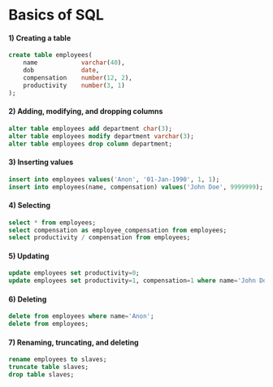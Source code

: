 # Basics of SQL

#### 1) Creating a table
```sql
create table employees(
    name			varchar(40),
    dob				date,
    compensation	number(12, 2),
    productivity    number(3, 1)
);
```


#### 2) Adding, modifying, and dropping columns
```sql
alter table employees add department char(3);
alter table employees modify department varchar(3);
alter table employees drop column department;
```

#### 3) Inserting values
```sql
insert into employees values('Anon', '01-Jan-1990', 1, 1);
insert into employees(name, compensation) values('John Doe', 9999999);
```

#### 4) Selecting
```sql
select * from employees;
select compensation as employee_compensation from employees;
select productivity / compensation from employees;
```

#### 5) Updating
```sql
update employees set productivity=0;
update employees set productivity=1, compensation=1 where name='John Doe';
```

#### 6) Deleting
```sql
delete from employees where name='Anon';
delete from employees;
```

#### 7) Renaming, truncating, and deleting
```sql
rename employees to slaves;
truncate table slaves;
drop table slaves;
```